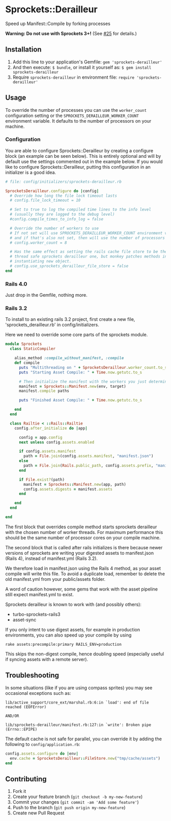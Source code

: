 # Sprockets::Derailleur

Speed up Manifest::Compile by forking processes

**Warning: Do not use with Sprockets 3+!** (See [#25](https://github.com/steel/sprockets-derailleur/issues/25) for details.)

## Installation

1. Add this line to your application's Gemfile: `gem 'sprockets-derailleur'`
2. And then execute: `$ bundle`, or install it yourself as: `$ gem install sprockets-derailleur`
3. Require `sprockets-derailleur` in environment file: `require 'sprockets-derailleur'`

## Usage

To override the number of processes you can use the `worker_count` configuration
setting or the `SPROCKETS_DERAILLEUR_WORKER_COUNT` environment variable.
It defaults to the number of processors on your machine.

### Configuration

You are able to configure Sprockets::Derailleur by creating a configure block (an example can be seen below).
This is entirely optional and will by default use the settings commented out in the example below.
If you would like to configure Sprockets::Derailleur, putting this configuration in an initializer is a good idea.

```ruby
# file: config/initializers/sprockets-derailleur.rb

SprocketsDerailleur.configure do |config|
  # Override how long the file lock timeout lasts
  # config.file_lock_timeout = 10

  # Set to true to log the compiled time lines to the info level
  # (usually they are logged to the debug level)
  #config.compile_times_to_info_log = false

  # Override the number of workers to use
  # If not set will use SPROCKETS_DERAILLEUR_WORKER_COUNT environment variable
  # and if that's also not set, then will use the number of processors
  # config.worker_count = 8

  # Has the same effect as setting the rails cache file store to be the new
  # thread safe sprockets derailleur one, but monkey patches methods instead of
  # instantiating new object.
  # config.use_sprockets_derailleur_file_store = false
end
```

### Rails 4.0

Just drop in the Gemfile, nothing more.

### Rails 3.2

To install to an existing rails 3.2 project, first create a new file, 'sprockets_derailleur.rb' in config/initializers.

Here we need to override some core parts of the sprockets module.

```ruby
module Sprockets
  class StaticCompiler

    alias_method :compile_without_manifest, :compile
    def compile
      puts "Multithreading on " + SprocketsDerailleur.worker_count.to_s + " processors"
      puts "Starting Asset Compile: " + Time.now.getutc.to_s

      # Then initialize the manifest with the workers you just determined
      manifest = Sprockets::Manifest.new(env, target)
      manifest.compile paths

      puts "Finished Asset Compile: " + Time.now.getutc.to_s

    end
  end

  class Railtie < ::Rails::Railtie
    config.after_initialize do |app|

      config = app.config
      next unless config.assets.enabled

      if config.assets.manifest
        path = File.join(config.assets.manifest, "manifest.json")
      else
        path = File.join(Rails.public_path, config.assets.prefix, "manifest.json")
      end

      if File.exist?(path)
        manifest = Sprockets::Manifest.new(app, path)
        config.assets.digests = manifest.assets
      end

    end
  end

end
```

The first block that overrides compile method starts sprockets derailleur with the chosen number of worker threads.
For maximum performance this should be the same number of processor cores on your compile machine.

The second block that is called after rails initializes is there because newer versions of sprockets are writing your
digested assets to manifest.json (Rails 4), instead of manifest.yml (Rails 3.2).

We therefore load in manifest.json using the Rails 4 method, as your asset compile will write this file. To avoid a duplicate
load, remember to delete the old manifest.yml from your public/assets folder.

A word of caution however, some gems that work with the asset pipeline still expect manifest.yml to exist.

Sprockets derailleur is known to work with (and possibly others):

- turbo-sprockets-rails3
- asset-sync

If you only intent to use digest assets, for example in production environments, you can also speed up your compile by using

```
rake assets:precompile:primary RAILS_ENV=production
```

This skips the non-digest compile, hence doubling speed (especially useful if syncing assets with a remote server).

## Troubleshooting

In some situations (like if you are using compass sprites) you may see
occasional exceptions such as:

```
lib/active_support/core_ext/marshal.rb:6:in `load': end of file reached (EOFError)

AND/OR

lib/sprockets-derailleur/manifest.rb:127:in `write': Broken pipe (Errno::EPIPE)
```

The default cache is not safe for parallel, you can override it by adding the
following to `config/application.rb`:

```ruby
config.assets.configure do |env|
  env.cache = SprocketsDerailleur::FileStore.new("tmp/cache/assets")
end
```

## Contributing

1. Fork it
2. Create your feature branch (`git checkout -b my-new-feature`)
3. Commit your changes (`git commit -am 'Add some feature'`)
4. Push to the branch (`git push origin my-new-feature`)
5. Create new Pull Request

